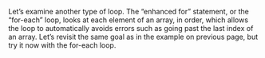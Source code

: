 Let’s examine another type of loop. The “enhanced for” statement, or the “for-each” loop, looks at each element of an array, in order, which allows the loop to automatically avoids errors such as going past the last index of an array. Let’s revisit the same goal as in the example on previous page, but try it now with the for-each loop.

